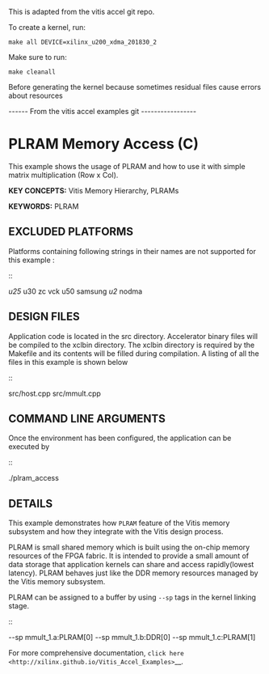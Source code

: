 


This is adapted from the vitis accel git repo. 

To create a kernel, run:

```make all DEVICE=xilinx_u200_xdma_201830_2```

Make sure to run:

```make cleanall```

Before generating the kernel because sometimes residual files cause errors about resources






------ From the vitis accel examples git -----------------


PLRAM Memory Access (C)
=======================

This example shows the usage of PLRAM and how to use it with simple matrix multiplication (Row x Col).

**KEY CONCEPTS:** Vitis Memory Hierarchy, PLRAMs

**KEYWORDS:** PLRAM

EXCLUDED PLATFORMS
------------------

Platforms containing following strings in their names are not supported for this example :

::

   _u25_
   u30
   zc
   vck
   u50
   samsung
   _u2_
   nodma

DESIGN FILES
------------

Application code is located in the src directory. Accelerator binary files will be compiled to the xclbin directory. The xclbin directory is required by the Makefile and its contents will be filled during compilation. A listing of all the files in this example is shown below

::

   src/host.cpp
   src/mmult.cpp
   
COMMAND LINE ARGUMENTS
----------------------

Once the environment has been configured, the application can be executed by

::

   ./plram_access <mmult XCLBIN>

DETAILS
-------

This example demonstrates how ``PLRAM`` feature of the Vitis memory
subsystem and how they integrate with the Vitis design process.

PLRAM is small shared memory which is built using the on-chip memory
resources of the FPGA fabric. It is intended to provide a small amount
of data storage that application kernels can share and access
rapidly(lowest latency). PLRAM behaves just like the DDR memory
resources managed by the Vitis memory subsystem.

PLRAM can be assigned to a buffer by using ``--sp`` tags in the kernel
linking stage.

::

   --sp mmult_1.a:PLRAM[0] --sp mmult_1.b:DDR[0] --sp mmult_1.c:PLRAM[1]

For more comprehensive documentation, `click here <http://xilinx.github.io/Vitis_Accel_Examples>`__.
